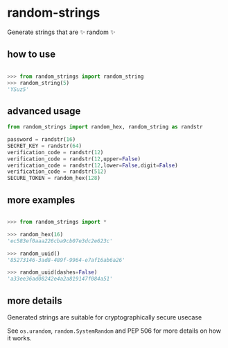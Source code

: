 # random-strings

Generate strings that are ✨ random ✨

## how to use

```python

>>> from random_strings import random_string
>>> random_string(5)
'YSuz5'

```

## advanced usage

```python
from random_strings import random_hex, random_string as randstr

password = randstr(16)
SECRET_KEY = randstr(64)
verification_code = randstr(12)
verification_code = randstr(12,upper=False)
verification_code = randstr(12,lower=False,digit=False)
verification_code = randstr(512)
SECURE_TOKEN = random_hex(128)

```

## more examples

```python

>>> from random_strings import *

>>> random_hex(16)
'ec583ef0aaa226cba9cb07e3dc2e623c'

>>> random_uuid()
'85273146-3ad8-489f-9964-e7af16ab6a26'

>>> random_uuid(dashes=False)
'a33ee36ad08242e4a2a819147f084a51'
```

## more details

Generated strings are suitable for cryptographically secure usecase

See `os.urandom`, `random.SystemRandom` and PEP 506 for more details on how it works.
